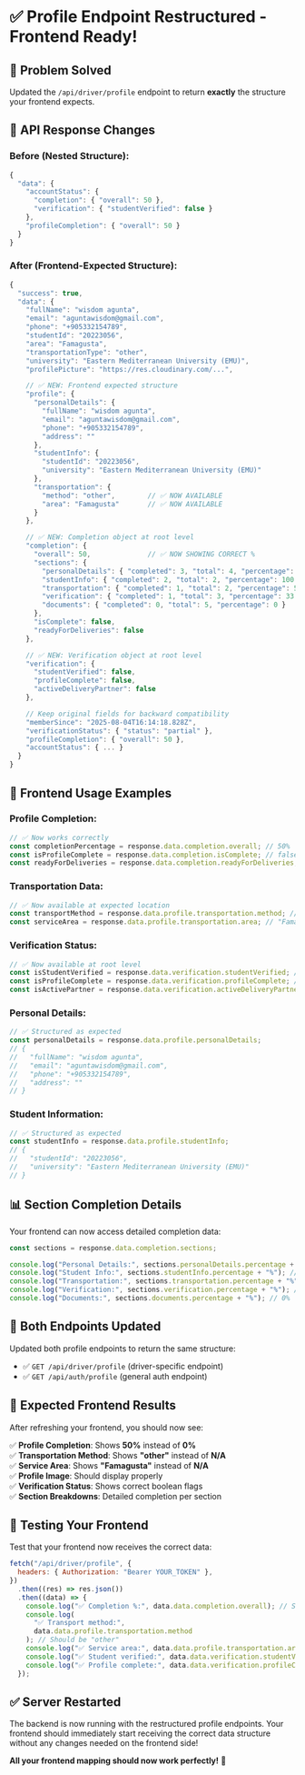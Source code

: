 # ✅ Profile Endpoint Restructured - Frontend Ready!

## 🎯 **Problem Solved**

Updated the `/api/driver/profile` endpoint to return **exactly** the structure your frontend expects.

## 🔧 **API Response Changes**

### **Before (Nested Structure):**

```javascript
{
  "data": {
    "accountStatus": {
      "completion": { "overall": 50 },
      "verification": { "studentVerified": false }
    },
    "profileCompletion": { "overall": 50 }
  }
}
```

### **After (Frontend-Expected Structure):**

```javascript
{
  "success": true,
  "data": {
    "fullName": "wisdom agunta",
    "email": "aguntawisdom@gmail.com",
    "phone": "+905332154789",
    "studentId": "20223056",
    "area": "Famagusta",
    "transportationType": "other",
    "university": "Eastern Mediterranean University (EMU)",
    "profilePicture": "https://res.cloudinary.com/...",

    // ✅ NEW: Frontend expected structure
    "profile": {
      "personalDetails": {
        "fullName": "wisdom agunta",
        "email": "aguntawisdom@gmail.com",
        "phone": "+905332154789",
        "address": ""
      },
      "studentInfo": {
        "studentId": "20223056",
        "university": "Eastern Mediterranean University (EMU)"
      },
      "transportation": {
        "method": "other",        // ✅ NOW AVAILABLE
        "area": "Famagusta"       // ✅ NOW AVAILABLE
      }
    },

    // ✅ NEW: Completion object at root level
    "completion": {
      "overall": 50,              // ✅ NOW SHOWING CORRECT %
      "sections": {
        "personalDetails": { "completed": 3, "total": 4, "percentage": 75 },
        "studentInfo": { "completed": 2, "total": 2, "percentage": 100 },
        "transportation": { "completed": 1, "total": 2, "percentage": 50 },
        "verification": { "completed": 1, "total": 3, "percentage": 33 },
        "documents": { "completed": 0, "total": 5, "percentage": 0 }
      },
      "isComplete": false,
      "readyForDeliveries": false
    },

    // ✅ NEW: Verification object at root level
    "verification": {
      "studentVerified": false,
      "profileComplete": false,
      "activeDeliveryPartner": false
    },

    // Keep original fields for backward compatibility
    "memberSince": "2025-08-04T16:14:18.828Z",
    "verificationStatus": { "status": "partial" },
    "profileCompletion": { "overall": 50 },
    "accountStatus": { ... }
  }
}
```

## 🎯 **Frontend Usage Examples**

### **Profile Completion:**

```javascript
// ✅ Now works correctly
const completionPercentage = response.data.completion.overall; // 50%
const isProfileComplete = response.data.completion.isComplete; // false
const readyForDeliveries = response.data.completion.readyForDeliveries; // false
```

### **Transportation Data:**

```javascript
// ✅ Now available at expected location
const transportMethod = response.data.profile.transportation.method; // "other"
const serviceArea = response.data.profile.transportation.area; // "Famagusta"
```

### **Verification Status:**

```javascript
// ✅ Now available at root level
const isStudentVerified = response.data.verification.studentVerified; // false
const isProfileComplete = response.data.verification.profileComplete; // false
const isActivePartner = response.data.verification.activeDeliveryPartner; // false
```

### **Personal Details:**

```javascript
// ✅ Structured as expected
const personalDetails = response.data.profile.personalDetails;
// {
//   "fullName": "wisdom agunta",
//   "email": "aguntawisdom@gmail.com",
//   "phone": "+905332154789",
//   "address": ""
// }
```

### **Student Information:**

```javascript
// ✅ Structured as expected
const studentInfo = response.data.profile.studentInfo;
// {
//   "studentId": "20223056",
//   "university": "Eastern Mediterranean University (EMU)"
// }
```

## 📊 **Section Completion Details**

Your frontend can now access detailed completion data:

```javascript
const sections = response.data.completion.sections;

console.log("Personal Details:", sections.personalDetails.percentage + "%"); // 75%
console.log("Student Info:", sections.studentInfo.percentage + "%"); // 100%
console.log("Transportation:", sections.transportation.percentage + "%"); // 50%
console.log("Verification:", sections.verification.percentage + "%"); // 33%
console.log("Documents:", sections.documents.percentage + "%"); // 0%
```

## 🔄 **Both Endpoints Updated**

Updated both profile endpoints to return the same structure:

- ✅ `GET /api/driver/profile` (driver-specific endpoint)
- ✅ `GET /api/auth/profile` (general auth endpoint)

## 🚀 **Expected Frontend Results**

After refreshing your frontend, you should now see:

✅ **Profile Completion**: Shows **50%** instead of **0%**  
✅ **Transportation Method**: Shows **"other"** instead of **N/A**  
✅ **Service Area**: Shows **"Famagusta"** instead of **N/A**  
✅ **Profile Image**: Should display properly  
✅ **Verification Status**: Shows correct boolean flags  
✅ **Section Breakdowns**: Detailed completion per section

## 🧪 **Testing Your Frontend**

Test that your frontend now receives the correct data:

```javascript
fetch("/api/driver/profile", {
  headers: { Authorization: "Bearer YOUR_TOKEN" },
})
  .then((res) => res.json())
  .then((data) => {
    console.log("✅ Completion %:", data.data.completion.overall); // Should be 50
    console.log(
      "✅ Transport method:",
      data.data.profile.transportation.method
    ); // Should be "other"
    console.log("✅ Service area:", data.data.profile.transportation.area); // Should be "Famagusta"
    console.log("✅ Student verified:", data.data.verification.studentVerified); // Should be false
    console.log("✅ Profile complete:", data.data.verification.profileComplete); // Should be false
  });
```

## ✅ **Server Restarted**

The backend is now running with the restructured profile endpoints. Your frontend should immediately start receiving the correct data structure without any changes needed on the frontend side!

**All your frontend mapping should now work perfectly!** 🎯
